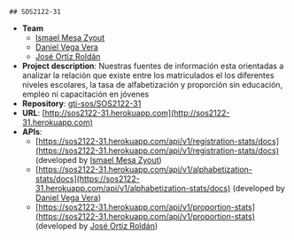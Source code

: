     ## SOS2122-31

- **Team**
  - [Ismael Mesa Zyout](https://github.com/IsmaelMesaZyout)
  - [Daniel Vega Vera](https://github.com/daniveg20)
  - [José Ortiz Roldán](https://github.com/madgIitch)
- **Project description**: Nuestras fuentes de información esta orientadas a analizar la relación que existe entre los matriculados el los diferentes niveles escolares, la tasa de alfabetización y proporción sin    educación, empleo ni capacitación en jóvenes
- **Repository**: [gti-sos/SOS2122-31](https://github.com/gti-sos/SOS2122-31)
- **URL**: [http://sos2122-31.herokuapp.com](http://sos2122-31.herokuapp.com)
-  **APIs**:
    - [https://sos2122-31.herokuapp.com/api/v1/registration-stats/docs](https://sos2122-31.herokuapp.com/api/v1/registration-stats/docs) (developed by [Ismael Mesa Zyout](https://github.com/IsmaelMesaZyout))
    - [https://sos2122-31.herokuapp.com/api/v1/alphabetization-stats/docs](https://sos2122-31.herokuapp.com/api/v1/alphabetization-stats/docs) (developed by [Daniel Vega Vera](https://github.com/daniveg20))
    - [https://sos2122-31.herokuapp.com/api/v1/proportion-stats](https://sos2122-31.herokuapp.com/api/v1/proportion-stats) (developed by [José Ortiz Roldán](https://github.com/madgIitch))

